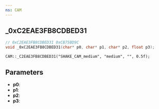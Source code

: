 ```yaml
---
ns: CAM
---
```

## _0xC2EAE3FB8CDBED31

```c
// 0xC2EAE3FB8CDBED31 0xCB75BD9C
void _0xC2EAE3FB8CDBED31(char* p0, char* p1, char* p2, float p3);
```

```
CAM::_C2EAE3FB8CDBED31("SHAKE_CAM_medium", "medium", "", 0.5f);  
```

## Parameters
* **p0**: 
* **p1**: 
* **p2**: 
* **p3**: 

